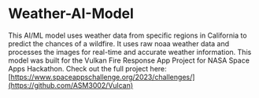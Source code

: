 # Weather-AI-Model
This AI/ML model uses weather data from specific regions in California to predict the chances of a wildfire. 
It uses raw noaa weather data and processes the images for real-time and accurate weather information.
This model was built for the Vulkan Fire Response App Project for NASA Space Apps Hackathon. 
Check out the full project here: [https://www.spaceappschallenge.org/2023/challenges/](https://github.com/ASM3002/Vulcan)
